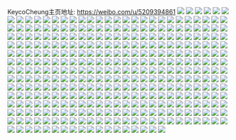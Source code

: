 KeycoCheung主页地址: https://weibo.com/u/5209394861 
![](https://wx4.sinaimg.cn/mw2000/005Gy5zLgy1h95gud0b7gj31ee2hkx6p.jpg) 
![](https://wx4.sinaimg.cn/mw2000/005Gy5zLgy1h95gu3p97vj31r03401kz.jpg) 
![](https://wx4.sinaimg.cn/mw2000/005Gy5zLgy1h95gu9u81lj329z31ahdu.jpg) 
![](https://wx4.sinaimg.cn/mw2000/005Gy5zLgy1h95gu74eesj319o1oy1kx.jpg) 
![](https://wx4.sinaimg.cn/mw2000/005Gy5zLgy1h7pzor8gvhj32c0340b2a.jpg) 
![](https://wx4.sinaimg.cn/mw2000/005Gy5zLgy1h7pzotbbjaj32c0340npe.jpg) 
![](https://wx4.sinaimg.cn/mw2000/005Gy5zLgy1h7pzopi9z3j32c0340kjm.jpg) 
![](https://wx4.sinaimg.cn/mw2000/005Gy5zLgy1h7pzj5ykszj316622yh85.jpg) 
![](https://wx4.sinaimg.cn/mw2000/005Gy5zLgy1h7pzinh3l4j31db2dc7g6.jpg) 
![](https://wx4.sinaimg.cn/mw2000/005Gy5zLgy1h7pzimzh48j31c02dckir.jpg) 
![](https://wx4.sinaimg.cn/mw2000/005Gy5zLgy1h7pzilrdh8j31c02dcb29.jpg) 
![](https://wx4.sinaimg.cn/mw2000/005Gy5zLgy1h7pzovbc6aj31y72ll4qq.jpg) 
![](https://wx4.sinaimg.cn/mw2000/005Gy5zLgy1h7ggllvh6lj31kv24fhdt.jpg) 
![](https://wx4.sinaimg.cn/mw2000/005Gy5zLgy1h7ggk9onpcj31oe28jgt8.jpg) 
![](https://wx4.sinaimg.cn/mw2000/005Gy5zLgy1h7gglndfiyj31lg24lnpd.jpg) 
![](https://wx4.sinaimg.cn/mw2000/005Gy5zLgy1h7ggljgzz8j31kw35sb2b.jpg) 
![](https://wx4.sinaimg.cn/mw2000/005Gy5zLgy1h7ggks4tspj30sg16oqrg.jpg) 
![](https://wx4.sinaimg.cn/mw2000/005Gy5zLgy1h7gglc2vcej31kw35shdu.jpg) 
![](https://wx4.sinaimg.cn/mw2000/005Gy5zLgy1h7gglk7boxj31a41pj7up.jpg) 
![](https://wx4.sinaimg.cn/mw2000/005Gy5zLgy1h7ggkmntpfj31s02dc1ky.jpg) 
![](https://wx4.sinaimg.cn/mw2000/005Gy5zLgy1h7ggkizhovj31o928ckjl.jpg) 
![](https://wx4.sinaimg.cn/mw2000/005Gy5zLgy1h6fpi9fl8rj31nj27de81.jpg) 
![](https://wx4.sinaimg.cn/mw2000/005Gy5zLgy1h6fpibrebyj31s02dc4qq.jpg) 
![](https://wx4.sinaimg.cn/mw2000/005Gy5zLgy1h6fpi7v7x3j31s02dc7wi.jpg) 
![](https://wx4.sinaimg.cn/mw2000/005Gy5zLgy1h6fpicwgrjj31s02dcnpd.jpg) 
![](https://wx4.sinaimg.cn/mw2000/005Gy5zLgy1h3vu518wwwj31kw2dc1kx.jpg) 
![](https://wx4.sinaimg.cn/mw2000/005Gy5zLgy1h3vu4zpx9jj31kw2dcqtf.jpg) 
![](https://wx4.sinaimg.cn/mw2000/005Gy5zLgy1h3vu529jkqj31kw2dc1kx.jpg) 
![](https://wx4.sinaimg.cn/mw2000/005Gy5zLgy1h3vu54n3ehj31kw2dckdt.jpg) 
![](https://wx4.sinaimg.cn/mw2000/005Gy5zLgy1h3vu55g51tj31kw2dckgy.jpg) 
![](https://wx4.sinaimg.cn/mw2000/005Gy5zLgy1h3vu53qyf4j319h1w7apo.jpg) 
![](https://wx4.sinaimg.cn/mw2000/005Gy5zLgy1h3vu569ieoj32dc1kwb14.jpg) 
![](https://wx4.sinaimg.cn/mw2000/005Gy5zLgy1h2yua7kzfkj316o1kw7qg.jpg) 
![](https://wx4.sinaimg.cn/mw2000/005Gy5zLgy1h2yua8amnlj31ls251ki9.jpg) 
![](https://wx4.sinaimg.cn/mw2000/005Gy5zLgy1h2yua17k20j311i1e0e6i.jpg) 
![](https://wx4.sinaimg.cn/mw2000/005Gy5zLgy1h2yua5biypj31pg29xb29.jpg) 
![](https://wx4.sinaimg.cn/mw2000/005Gy5zLgy1h2yuaf1wlyj31621k4k58.jpg) 
![](https://wx4.sinaimg.cn/mw2000/005Gy5zLgy1h2yua35yynj316n1kw4kp.jpg) 
![](https://wx4.sinaimg.cn/mw2000/005Gy5zLgy1h2yuaa6xm2j316o1kw4li.jpg) 
![](https://wx4.sinaimg.cn/mw2000/005Gy5zLgy1h2yuai2emjj31rm2cthdt.jpg) 
![](https://wx4.sinaimg.cn/mw2000/005Gy5zLgy1h2yuae57d1j31s02dckjm.jpg) 
![](https://wx4.sinaimg.cn/mw2000/005Gy5zLly1h2ohy64v2zj31in20v7wi.jpg) 
![](https://wx4.sinaimg.cn/mw2000/005Gy5zLgy1h23v8xw68oj31s02dcqv6.jpg) 
![](https://wx4.sinaimg.cn/mw2000/005Gy5zLgy1h23v90okbxj31he1z7npd.jpg) 
![](https://wx4.sinaimg.cn/mw2000/005Gy5zLgy1h00i78ob3bj31b31qsb29.jpg) 
![](https://wx4.sinaimg.cn/mw2000/005Gy5zLgy1h00i76s1k2j30wb172nbz.jpg) 
![](https://wx4.sinaimg.cn/mw2000/005Gy5zLgy1h00i79vx4hj31s02dcu0x.jpg) 
![](https://wx4.sinaimg.cn/mw2000/005Gy5zLgy1gxxj5h772kj31s02dc1kx.jpg) 
![](https://wx4.sinaimg.cn/mw2000/005Gy5zLgy1gxqhn69sakj31h51yxtzs.jpg) 
![](https://wx4.sinaimg.cn/mw2000/005Gy5zLgy1gwlz5835hzj31s02dc4qq.jpg) 
![](https://wx4.sinaimg.cn/mw2000/005Gy5zLgy1gwlz4yylaaj31fi1wob29.jpg) 
![](https://wx4.sinaimg.cn/mw2000/005Gy5zLgy1gwlz562pc7j31oq28zu0x.jpg) 
![](https://wx4.sinaimg.cn/mw2000/005Gy5zLgy1gwlz5co71jj31oc28i4qq.jpg) 
![](https://wx4.sinaimg.cn/mw2000/005Gy5zLgy1gwlz5495pnj31s02dcnpe.jpg) 
![](https://wx4.sinaimg.cn/mw2000/005Gy5zLgy1gwg74yz9ioj31s02dcb2a.jpg) 
![](https://wx4.sinaimg.cn/mw2000/005Gy5zLgy1gwg74web95j31hv1zve81.jpg) 
![](https://wx4.sinaimg.cn/mw2000/005Gy5zLgy1gwg74xl8xwj31s02dcx6p.jpg) 
![](https://wx4.sinaimg.cn/mw2000/005Gy5zLgy1gw008ghx3lj328s2zqkjn.jpg) 
![](https://wx4.sinaimg.cn/mw2000/005Gy5zLgy1gw008iou4pj32c0340b2b.jpg) 
![](https://wx4.sinaimg.cn/mw2000/005Gy5zLgy1gw008qx6qlj32c0340qv8.jpg) 
![](https://wx4.sinaimg.cn/mw2000/005Gy5zLgy1gw008nc7koj32c03404qs.jpg) 
![](https://wx4.sinaimg.cn/mw2000/005Gy5zLgy1gw008d2iwkj32c0340hdw.jpg) 
![](https://wx4.sinaimg.cn/mw2000/005Gy5zLgy1gw008l3kc7j327l2y47wk.jpg) 
![](https://wx4.sinaimg.cn/mw2000/005Gy5zLgy1gw008hgxz2j31nx27wu0x.jpg) 
![](https://wx4.sinaimg.cn/mw2000/005Gy5zLgy1gw008t1wlrj322f2r9kjn.jpg) 
![](https://wx4.sinaimg.cn/mw2000/005Gy5zLgy1gw008xij31j32c0340e84.jpg) 
![](https://wx4.sinaimg.cn/mw2000/005Gy5zLgy1gw0090ip0mj32c03401l0.jpg) 
![](https://wx4.sinaimg.cn/mw2000/005Gy5zLgy1gvkz88g6quj61ue1891kx02.jpg) 
![](https://wx4.sinaimg.cn/mw2000/005Gy5zLgy1gvf8y14hwtj62c0340u0z02.jpg) 
![](https://wx4.sinaimg.cn/mw2000/005Gy5zLgy1gvf8xw65lqj61ur2gyhdu02.jpg) 
![](https://wx4.sinaimg.cn/mw2000/005Gy5zLgy1gvf8y6vrjcj622v2rs4qr02.jpg) 
![](https://wx4.sinaimg.cn/mw2000/005Gy5zLgy1gvf8xz6wsej61lg1lgnpd02.jpg) 
![](https://wx4.sinaimg.cn/mw2000/005Gy5zLgy1gvf8y53yrnj61lk1lkkjl02.jpg) 
![](https://wx4.sinaimg.cn/mw2000/005Gy5zLgy1guismaoqolj62c0340x6q02.jpg) 
![](https://wx4.sinaimg.cn/mw2000/005Gy5zLgy1guismbl7d8j61m125de8102.jpg) 
![](https://wx4.sinaimg.cn/mw2000/005Gy5zLgy1guismeg6j2j62c03401kz02.jpg) 
![](https://wx4.sinaimg.cn/mw2000/005Gy5zLgy1guism80clbj62302s0kjm02.jpg) 
![](https://wx4.sinaimg.cn/mw2000/005Gy5zLgy1guismst51mj61wy2jxe8202.jpg) 
![](https://wx4.sinaimg.cn/mw2000/005Gy5zLgy1guism6ujrrj61w52ivx6p02.jpg) 
![](https://wx4.sinaimg.cn/mw2000/005Gy5zLgy1guismv5zmvj61nv27skjl02.jpg) 
![](https://wx4.sinaimg.cn/mw2000/005Gy5zLgy1gu1fovtqd0j32c0340e82.jpg) 
![](https://wx4.sinaimg.cn/mw2000/005Gy5zLgy1gu1foxikiej32c03404qq.jpg) 
![](https://wx4.sinaimg.cn/mw2000/005Gy5zLgy1gu1fotdejlj31w12iqe82.jpg) 
![](https://wx4.sinaimg.cn/mw2000/005Gy5zLgy1gu1fp01vx8j32c0340b2b.jpg) 
![](https://wx4.sinaimg.cn/mw2000/005Gy5zLgy1gs6fmp7zwnj31k8230e81.jpg) 
![](https://wx4.sinaimg.cn/mw2000/005Gy5zLgy1gs6fmq1mlnj31k8230x6p.jpg) 
![](https://wx4.sinaimg.cn/mw2000/005Gy5zLgy1gs6fmr7jdzj31k8230e81.jpg) 
![](https://wx4.sinaimg.cn/mw2000/005Gy5zLgy1gs6fms4yrvj31k8230u0x.jpg) 
![](https://wx4.sinaimg.cn/mw2000/005Gy5zLgy1gs6fmsp45jj316t16taxx.jpg) 
![](https://wx4.sinaimg.cn/mw2000/005Gy5zLgy1gs6fmtlwipj31k82304qp.jpg) 
![](https://wx4.sinaimg.cn/mw2000/005Gy5zLgy1gs6fmwafhej32c02c0b2e.jpg) 
![](https://wx4.sinaimg.cn/mw2000/005Gy5zLgy1gs6fmoay7kj32132134qq.jpg) 
![](https://wx4.sinaimg.cn/mw2000/005Gy5zLgy1gs6fmy8csnj32c02c0x6p.jpg) 
![](https://wx4.sinaimg.cn/mw2000/005Gy5zLgy1gr35338ppcj31k82307wh.jpg) 
![](https://wx4.sinaimg.cn/mw2000/005Gy5zLgy1gr3534g7h7j31k8230hdt.jpg) 
![](https://wx4.sinaimg.cn/mw2000/005Gy5zLgy1gr3535n3c7j31k82304qp.jpg) 
![](https://wx4.sinaimg.cn/mw2000/005Gy5zLgy1gqo2y3h9wxj31bz2dbx6s.jpg) 
![](https://wx4.sinaimg.cn/mw2000/005Gy5zLgy1gqo2xns7d2j32c02c0b2a.jpg) 
![](https://wx4.sinaimg.cn/mw2000/005Gy5zLgy1gqo2xwp4dgj31bz2dbhdt.jpg) 
![](https://wx4.sinaimg.cn/mw2000/005Gy5zLgy1gqo2xr40vyj31by2d94qq.jpg) 
![](https://wx4.sinaimg.cn/mw2000/005Gy5zLgy1gqo2xuiexoj31c02dcb29.jpg) 
![](https://wx4.sinaimg.cn/mw2000/005Gy5zLgy1gqbalv5nyxj31f81w9npd.jpg) 
![](https://wx4.sinaimg.cn/mw2000/005Gy5zLgy1gqbalrb9dej31i820bu0x.jpg) 
![](https://wx4.sinaimg.cn/mw2000/005Gy5zLgy1gqbalu6llej31b71qye81.jpg) 
![](https://wx4.sinaimg.cn/mw2000/005Gy5zLgy1gproizfrm4j30xb1n9qrs.jpg) 
![](https://wx4.sinaimg.cn/mw2000/005Gy5zLgy1gpharxp1umj31s02dcx6p.jpg) 
![](https://wx4.sinaimg.cn/mw2000/005Gy5zLgy1gphas58qt4j31hw1zub29.jpg) 
![](https://wx4.sinaimg.cn/mw2000/005Gy5zLgy1gphas13dgrj3173173ttl.jpg) 
![](https://wx4.sinaimg.cn/mw2000/005Gy5zLgy1gphas75yybj31lv255qv5.jpg) 
![](https://wx4.sinaimg.cn/mw2000/005Gy5zLgy1gpgvhe9ic0j31g71g7kdm.jpg) 
![](https://wx4.sinaimg.cn/mw2000/005Gy5zLgy1gp94v0cssnj31k8230b29.jpg) 
![](https://wx4.sinaimg.cn/mw2000/005Gy5zLgy1gp94uvaflzj31tk1tkb29.jpg) 
![](https://wx4.sinaimg.cn/mw2000/005Gy5zLgy1gp94v1dc8ej30zx0zxtkv.jpg) 
![](https://wx4.sinaimg.cn/mw2000/005Gy5zLgy1gp94uygqrvj31ny1ny7wh.jpg) 
![](https://wx4.sinaimg.cn/mw2000/005Gy5zLly1goztjeeba1j31w01w0hdt.jpg) 
![](https://wx4.sinaimg.cn/mw2000/005Gy5zLly1goztjf9svsj31w02iohdt.jpg) 
![](https://wx4.sinaimg.cn/mw2000/005Gy5zLly1goztjfz6jqj31w01w0qv5.jpg) 
![](https://wx4.sinaimg.cn/mw2000/005Gy5zLly1goztjdl2n0j31k82301k3.jpg) 
![](https://wx4.sinaimg.cn/mw2000/005Gy5zLly1goztjiadvfj31w02iob2a.jpg) 
![](https://wx4.sinaimg.cn/mw2000/005Gy5zLly1goztjgdtwkj31k8230nnf.jpg) 
![](https://wx4.sinaimg.cn/mw2000/005Gy5zLly1goztjhgo6qj32c02c04qr.jpg) 
![](https://wx4.sinaimg.cn/mw2000/005Gy5zLly1gorlhsou7yj31s02dc1ky.jpg) 
![](https://wx4.sinaimg.cn/mw2000/005Gy5zLly1gorlhosauej31s02dcu0x.jpg) 
![](https://wx4.sinaimg.cn/mw2000/005Gy5zLly1gorlho620cj31s02dcu0x.jpg) 
![](https://wx4.sinaimg.cn/mw2000/005Gy5zLly1gorlhqa92yj31w02io4qr.jpg) 
![](https://wx4.sinaimg.cn/mw2000/005Gy5zLly1gorlhnet6ej31w02iox6q.jpg) 
![](https://wx4.sinaimg.cn/mw2000/005Gy5zLly1gorlhtox2uj31w02io4qr.jpg) 
![](https://wx4.sinaimg.cn/mw2000/005Gy5zLly1gorlhruaw7j31w02ioqv6.jpg) 
![](https://wx4.sinaimg.cn/mw2000/005Gy5zLly1gorlhmff0dj31om28se82.jpg) 
![](https://wx4.sinaimg.cn/mw2000/005Gy5zLly1gorlhqwd37j30rs2bchdt.jpg) 
![](https://wx4.sinaimg.cn/mw2000/005Gy5zLly1gmvs4iqzwrj324a2unb2a.jpg) 
![](https://wx4.sinaimg.cn/mw2000/005Gy5zLly1gmvs4jtt07j316o1kwkg8.jpg) 
![](https://wx4.sinaimg.cn/mw2000/005Gy5zLly1gmvs4h7ymzj31w02iob2a.jpg) 
![](https://wx4.sinaimg.cn/mw2000/005Gy5zLly1gmvs4e3iibj316o1kwki3.jpg) 
![](https://wx4.sinaimg.cn/mw2000/005Gy5zLly1gmvs4l397xj321v2qfhdu.jpg) 
![](https://wx4.sinaimg.cn/mw2000/005Gy5zLly1gl7iwwjc8hj31441higzm.jpg) 
![](https://wx4.sinaimg.cn/mw2000/005Gy5zLly1gl7iwyxeo1j31k8230hdt.jpg) 
![](https://wx4.sinaimg.cn/mw2000/005Gy5zLly1gks666iup8j31k2230b29.jpg) 
![](https://wx4.sinaimg.cn/mw2000/005Gy5zLly1gks669ku64j31ka230npd.jpg) 
![](https://wx4.sinaimg.cn/mw2000/005Gy5zLly1gks6675u8rj31ka230e81.jpg) 
![](https://wx4.sinaimg.cn/mw2000/005Gy5zLly1gks66599mdj31k6230hdt.jpg) 
![](https://wx4.sinaimg.cn/mw2000/005Gy5zLly1gks667znywj31k8230u0x.jpg) 
![](https://wx4.sinaimg.cn/mw2000/005Gy5zLly1gks668sdk3j31ka230npd.jpg) 
![](https://wx4.sinaimg.cn/mw2000/005Gy5zLly1gkk2p1eutbj316o1kwh4y.jpg) 
![](https://wx4.sinaimg.cn/mw2000/005Gy5zLly1gkk2oz7qocj316o1kwar5.jpg) 
![](https://wx4.sinaimg.cn/mw2000/005Gy5zLly1gkk2oyoa6aj31g61g6qs2.jpg) 
![](https://wx4.sinaimg.cn/mw2000/005Gy5zLly1gkba8r4a5ij32dm1s7qv5.jpg) 
![](https://wx4.sinaimg.cn/mw2000/005Gy5zLly1gkba8pp6rbj316o1kw1df.jpg) 
![](https://wx4.sinaimg.cn/mw2000/005Gy5zLly1gkba8oxcb8j316o1kwx39.jpg) 
![](https://wx4.sinaimg.cn/mw2000/005Gy5zLly1gk2uaig201j316o1kwnlo.jpg) 
![](https://wx4.sinaimg.cn/mw2000/005Gy5zLly1gi4jh3kengj316o1kwnew.jpg) 
![](https://wx4.sinaimg.cn/mw2000/005Gy5zLly1gi4jh4oohbj316o1kwndz.jpg) 
![](https://wx4.sinaimg.cn/mw2000/005Gy5zLly1ghhgke9efxj31kw16otmo.jpg) 
![](https://wx4.sinaimg.cn/mw2000/005Gy5zLly1ghhgkhcqy2j31kw16oao1.jpg) 
![](https://wx4.sinaimg.cn/mw2000/005Gy5zLly1ghhgklwf9nj32301k8kjl.jpg) 
![](https://wx4.sinaimg.cn/mw2000/005Gy5zLly1ghgav9eednj31tk2fgx6p.jpg) 
![](https://wx4.sinaimg.cn/mw2000/005Gy5zLly1ghgavb2wpij31pi2aq1ky.jpg) 
![](https://wx4.sinaimg.cn/mw2000/005Gy5zLly1gh1tx8wrzqj311l1ee14q.jpg) 
![](https://wx4.sinaimg.cn/mw2000/005Gy5zLly1gh2e16vkvaj31js2307wh.jpg) 
![](https://wx4.sinaimg.cn/mw2000/005Gy5zLly1gh1tx8cnj7j316o1kw4qp.jpg) 
![](https://wx4.sinaimg.cn/mw2000/005Gy5zLly1gh2e18ury4j30qf0qfjyf.jpg) 
![](https://wx4.sinaimg.cn/mw2000/005Gy5zLly1gh2e19b9qjj311a1dpb0b.jpg) 
![](https://wx4.sinaimg.cn/mw2000/005Gy5zLly1ggoe0foutsj31k82301ky.jpg) 
![](https://wx4.sinaimg.cn/mw2000/005Gy5zLly1ggoe0iszoij31e21uphdt.jpg) 
![](https://wx4.sinaimg.cn/mw2000/005Gy5zLly1ggoe0gmzmnj31k82301ky.jpg) 
![](https://wx4.sinaimg.cn/mw2000/005Gy5zLly1ggoe0m8xoqj31k82301ky.jpg) 
![](https://wx4.sinaimg.cn/mw2000/005Gy5zLly1ggoe0kelcnj31k8230u0x.jpg) 
![](https://wx4.sinaimg.cn/mw2000/005Gy5zLly1ggm7pzlsdtj31ka230u0x.jpg) 
![](https://wx4.sinaimg.cn/mw2000/005Gy5zLly1ggm7q05ny9j30rs1jkham.jpg) 
![](https://wx4.sinaimg.cn/mw2000/005Gy5zLly1ggm7q0w1jej31k8230qv5.jpg) 
![](https://wx4.sinaimg.cn/mw2000/005Gy5zLly1ggm7q1rnngj31k8230kjl.jpg) 
![](https://wx4.sinaimg.cn/mw2000/005Gy5zLly1ggm7q6n5y2j31ka230kjl.jpg) 
![](https://wx4.sinaimg.cn/mw2000/005Gy5zLly1ggm7pz18jkj316o1kwdzf.jpg) 
![](https://wx4.sinaimg.cn/mw2000/005Gy5zLly1gggcqy4yzij31kw16o1kx.jpg) 
![](https://wx4.sinaimg.cn/mw2000/005Gy5zLly1gggcxl3y16j32301k8npd.jpg) 
![](https://wx4.sinaimg.cn/mw2000/005Gy5zLly1gggcr0v3yuj32bk1qo4qp.jpg) 
![](https://wx4.sinaimg.cn/mw2000/005Gy5zLly1gggcr1vroxj31at1sd4qp.jpg) 
![](https://wx4.sinaimg.cn/mw2000/005Gy5zLgy1gg5tvg23q8j32c02t7hdv.jpg) 
![](https://wx4.sinaimg.cn/mw2000/005Gy5zLly1gfs58k2dd4j30w01kwtpg.jpg) 
![](https://wx4.sinaimg.cn/mw2000/005Gy5zLly1gfme6qqoluj31i214jhao.jpg) 
![](https://wx4.sinaimg.cn/mw2000/005Gy5zLly1gfme6s8ludj31ka230kjl.jpg) 
![](https://wx4.sinaimg.cn/mw2000/005Gy5zLly1gfme6t6us1j31kw16ntqm.jpg) 
![](https://wx4.sinaimg.cn/mw2000/005Gy5zLly1gfme6udggqj31ka2307wh.jpg) 
![](https://wx4.sinaimg.cn/mw2000/005Gy5zLly1gfgh961znkj316o1kwnjc.jpg) 
![](https://wx4.sinaimg.cn/mw2000/005Gy5zLly1gfgh96mkq3j31fc1fc7tf.jpg) 
![](https://wx4.sinaimg.cn/mw2000/005Gy5zLly1gfgh984sagj316o1kwwzg.jpg) 
![](https://wx4.sinaimg.cn/mw2000/005Gy5zLly1gfgh9a4x3cj316o1kwawx.jpg) 
![](https://wx4.sinaimg.cn/mw2000/005Gy5zLly1gf68os29crj31k8230kjl.jpg) 
![](https://wx4.sinaimg.cn/mw2000/005Gy5zLly1gf68oszxpkj30rs2247wh.jpg) 
![](https://wx4.sinaimg.cn/mw2000/005Gy5zLly1gf68oqnv50j31k8230kjl.jpg) 
![](https://wx4.sinaimg.cn/mw2000/005Gy5zLly1gf68ouy4klj31k8230qv5.jpg) 
![](https://wx4.sinaimg.cn/mw2000/005Gy5zLly1gf68ow6ceqj31k8230u0x.jpg) 
![](https://wx4.sinaimg.cn/mw2000/005Gy5zLly1gf68oxltboj31k8230qv5.jpg) 
![](https://wx4.sinaimg.cn/mw2000/005Gy5zLly1gf68oz0g9rj31ay1qme81.jpg) 
![](https://wx4.sinaimg.cn/mw2000/005Gy5zLly1gehhn7yug6j312p1fltyf.jpg) 
![](https://wx4.sinaimg.cn/mw2000/005Gy5zLly1gehhn8xajjj315u1jswzp.jpg) 
![](https://wx4.sinaimg.cn/mw2000/005Gy5zLly1gehhna4e53j31621k31gz.jpg) 
![](https://wx4.sinaimg.cn/mw2000/005Gy5zLly1gehhnam01xj316n1kwtqv.jpg) 
![](https://wx4.sinaimg.cn/mw2000/005Gy5zLly1gdvy7kzm9tj31vc11wwos.jpg) 
![](https://wx4.sinaimg.cn/mw2000/005Gy5zLly1gdj9l87v1mj31ij1ij7wh.jpg) 
![](https://wx4.sinaimg.cn/mw2000/005Gy5zLly1gdj9l95brrj31k81k87wh.jpg) 
![](https://wx4.sinaimg.cn/mw2000/005Gy5zLly1gdemc05v1rj31o01o07wh.jpg) 
![](https://wx4.sinaimg.cn/mw2000/005Gy5zLly1gcuzjclma6j31641sie81.jpg) 
![](https://wx4.sinaimg.cn/mw2000/005Gy5zLly1gcdjlrwz2kj31dd2frqv5.jpg) 
![](https://wx4.sinaimg.cn/mw2000/005Gy5zLly1gc4fgbowawj30yi1pcwtr.jpg) 
![](https://wx4.sinaimg.cn/mw2000/005Gy5zLly1gboahmf2gqj31k8230b29.jpg) 
![](https://wx4.sinaimg.cn/mw2000/005Gy5zLly1gboahnt5s7j31d21tee81.jpg) 
![](https://wx4.sinaimg.cn/mw2000/005Gy5zLly1gboahong1jj31k82307wh.jpg) 
![](https://wx4.sinaimg.cn/mw2000/005Gy5zLly1gboahkyvvcj31k82307wh.jpg) 
![](https://wx4.sinaimg.cn/mw2000/005Gy5zLly1gb6xkx68baj31k8230npd.jpg) 
![](https://wx4.sinaimg.cn/mw2000/005Gy5zLly1gb6xkxvcnkj31bk1rfkjl.jpg) 
![](https://wx4.sinaimg.cn/mw2000/005Gy5zLly1gb6xkyr3gqj31k8230kjl.jpg) 
![](https://wx4.sinaimg.cn/mw2000/005Gy5zLly1gb6xkwk1a7j32c02c04qq.jpg) 
![](https://wx4.sinaimg.cn/mw2000/005Gy5zLly1gb6xkzo2g6j31hl1zfhdt.jpg) 
![](https://wx4.sinaimg.cn/mw2000/005Gy5zLgy1gb3jy5n02jj31k81k8b29.jpg) 
![](https://wx4.sinaimg.cn/mw2000/005Gy5zLgy1gb3jy79v0oj31jh1jh1kx.jpg) 
![](https://wx4.sinaimg.cn/mw2000/005Gy5zLgy1gb3e5mvbaoj31k8230x6p.jpg) 
![](https://wx4.sinaimg.cn/mw2000/005Gy5zLgy1gb3e6v0xuej31e61uwhdt.jpg) 
![](https://wx4.sinaimg.cn/mw2000/005Gy5zLgy1gb3e6nbl58j31k8230u0x.jpg) 
![](https://wx4.sinaimg.cn/mw2000/005Gy5zLgy1gb3e5uhejqj31k8230x6p.jpg) 
![](https://wx4.sinaimg.cn/mw2000/005Gy5zLgy1gb3e76jwzfj32c02c0u0x.jpg) 
![](https://wx4.sinaimg.cn/mw2000/005Gy5zLgy1gb3e6dyaacj32c02c0u0z.jpg) 
![](https://wx4.sinaimg.cn/mw2000/005Gy5zLgy1gb27jmaec6j31491zknpf.jpg) 
![](https://wx4.sinaimg.cn/mw2000/005Gy5zLgy1gb27iufvgrj31w01w04qq.jpg) 
![](https://wx4.sinaimg.cn/mw2000/005Gy5zLgy1gb27ka7difj31491zkhdv.jpg) 
![](https://wx4.sinaimg.cn/mw2000/005Gy5zLgy1gb27kwm8v6j32c02c0kjl.jpg) 
![](https://wx4.sinaimg.cn/mw2000/005Gy5zLgy1gb27kltgqaj32c02c0npd.jpg) 
![](https://wx4.sinaimg.cn/mw2000/005Gy5zLgy1gb27lbxvj6j32c02c0npd.jpg) 
![](https://wx4.sinaimg.cn/mw2000/005Gy5zLgy1gb27lsqssdj32c02c0qv5.jpg) 
![](https://wx4.sinaimg.cn/mw2000/005Gy5zLgy1gb1yfbnk2zj30k00qo46z.jpg) 
![](https://wx4.sinaimg.cn/mw2000/005Gy5zLgy1gb1yfqyfxnj31dt1ud1ki.jpg) 
![](https://wx4.sinaimg.cn/mw2000/005Gy5zLgy1gb1yfurmvtj32301k8hdt.jpg) 
![](https://wx4.sinaimg.cn/mw2000/005Gy5zLgy1gb16ijk3uij31tw1dfdyp.jpg) 
![](https://wx4.sinaimg.cn/mw2000/005Gy5zLgy1gb16ifltndj31gh13cx6p.jpg) 
![](https://wx4.sinaimg.cn/mw2000/005Gy5zLgy1gb16ihvvc6j31pf1a2tse.jpg) 
![](https://wx4.sinaimg.cn/mw2000/005Gy5zLgy1gb16il95hlj31f01291a4.jpg) 
![](https://wx4.sinaimg.cn/mw2000/005Gy5zLgy1gb16iay60dj31oa197nf8.jpg) 
![](https://wx4.sinaimg.cn/mw2000/005Gy5zLgy1gaz0gpjjrxj31ap1q94qp.jpg) 
![](https://wx4.sinaimg.cn/mw2000/005Gy5zLly1gap3tlrsnfj31h81yyqqx.jpg) 
![](https://wx4.sinaimg.cn/mw2000/005Gy5zLly1gap3tkm8ngj31p31p3hdt.jpg) 
![](https://wx4.sinaimg.cn/mw2000/005Gy5zLly1gap3tn4zxsj31oz1oze81.jpg) 
![](https://wx4.sinaimg.cn/mw2000/005Gy5zLly1gap3tocuazj31m41m47p3.jpg) 
![](https://wx4.sinaimg.cn/mw2000/005Gy5zLly1gaimwrsrc7j31pj2a14qp.jpg) 
![](https://wx4.sinaimg.cn/mw2000/005Gy5zLly1gaimwtbt9mj31qb2b34qp.jpg) 
![](https://wx4.sinaimg.cn/mw2000/005Gy5zLly1gaimwsqkt3j31p629ie81.jpg) 
![](https://wx4.sinaimg.cn/mw2000/005Gy5zLly1gaimwvd0bej32c03401kz.jpg) 
![](https://wx4.sinaimg.cn/mw2000/005Gy5zLly1gahiaavypjj31u92gau0y.jpg) 
![](https://wx4.sinaimg.cn/mw2000/005Gy5zLly1gahiacp49pj31w02ionpd.jpg) 
![](https://wx4.sinaimg.cn/mw2000/005Gy5zLly1gahiaex4gzj31t92f0e82.jpg) 
![](https://wx4.sinaimg.cn/mw2000/005Gy5zLly1gahiag10fhj31w02io1ky.jpg) 
![](https://wx4.sinaimg.cn/mw2000/005Gy5zLly1gahia8a97ij31w02io4qq.jpg) 
![](https://wx4.sinaimg.cn/mw2000/005Gy5zLly1gahiah0i74j31w02iohdu.jpg) 
![](https://wx4.sinaimg.cn/mw2000/005Gy5zLgy1gafy3hrn8rj31w02iokjm.jpg) 
![](https://wx4.sinaimg.cn/mw2000/005Gy5zLgy1gafy3p940zj31w02io4qq.jpg) 
![](https://wx4.sinaimg.cn/mw2000/005Gy5zLgy1gafy39g647j31w02iob2a.jpg) 
![](https://wx4.sinaimg.cn/mw2000/005Gy5zLgy1gafy43vtscj31w02iob2a.jpg) 
![](https://wx4.sinaimg.cn/mw2000/005Gy5zLgy1gafy49gy3gj31w02ionpe.jpg) 
![](https://wx4.sinaimg.cn/mw2000/005Gy5zLgy1gafy4gwkd3j32c03404qr.jpg) 
![](https://wx4.sinaimg.cn/mw2000/005Gy5zLly1g92f77yhkgj31o01o0e81.jpg) 
![](https://wx4.sinaimg.cn/mw2000/005Gy5zLly1g92f78jfmlj31o01o0b29.jpg) 
![](https://wx4.sinaimg.cn/mw2000/005Gy5zLly1g92lktdizkj31o01o0b29.jpg) 
![](https://wx4.sinaimg.cn/mw2000/005Gy5zLly1g8z3pzb1kxj313y13yh1y.jpg) 
![](https://wx4.sinaimg.cn/mw2000/005Gy5zLly1g8ug6y3cr7j32c02c07wi.jpg) 
![](https://wx4.sinaimg.cn/mw2000/005Gy5zLly1g8ug72vml3j31o01o0b29.jpg) 
![](https://wx4.sinaimg.cn/mw2000/005Gy5zLly1g8ug6jpkpij32c02c0b2a.jpg) 
![](https://wx4.sinaimg.cn/mw2000/005Gy5zLly1g8ug7b0ze4j32c02c07wi.jpg) 
![](https://wx4.sinaimg.cn/mw2000/005Gy5zLly1g8tbdk7w71j31o01o07wh.jpg) 
![](https://wx4.sinaimg.cn/mw2000/005Gy5zLly1g8s6zccu17j33402c0npe.jpg) 
![](https://wx4.sinaimg.cn/mw2000/005Gy5zLly1g8s6zag9huj33402c0qv6.jpg) 
![](https://wx4.sinaimg.cn/mw2000/005Gy5zLly1g8r2cbw44wj32c02c0e82.jpg) 
![](https://wx4.sinaimg.cn/mw2000/005Gy5zLly1g8r2ddae3aj32c02c0x6p.jpg) 
![](https://wx4.sinaimg.cn/mw2000/005Gy5zLly1g8r2dhzfidj32c02c04qq.jpg) 
![](https://wx4.sinaimg.cn/mw2000/005Gy5zLly1g8r2dab6h0j32c02c0b2a.jpg) 
![](https://wx4.sinaimg.cn/mw2000/005Gy5zLly1g8onppb5zlj32301k87wh.jpg) 
![](https://wx4.sinaimg.cn/mw2000/005Gy5zLly1g8onps25umj31o01o0e51.jpg) 
![](https://wx4.sinaimg.cn/mw2000/005Gy5zLly1g8onqd1wl4j31o01o0kjl.jpg) 
![](https://wx4.sinaimg.cn/mw2000/005Gy5zLly1g8njbxg2h7j31o01o0wws.jpg) 
![](https://wx4.sinaimg.cn/mw2000/005Gy5zLly1g8njbwtfh5j31o01o0dyp.jpg) 
![](https://wx4.sinaimg.cn/mw2000/005Gy5zLly1g8njc07rklj31o01o0ql5.jpg) 
![](https://wx4.sinaimg.cn/mw2000/005Gy5zLly1g8njbzmprmj32c02c01kx.jpg) 
![](https://wx4.sinaimg.cn/mw2000/005Gy5zLly1g8mfc2c5dtj31f01f07wh.jpg) 
![](https://wx4.sinaimg.cn/mw2000/005Gy5zLly1g7vzq3um6fj31o01o0kjl.jpg) 
![](https://wx4.sinaimg.cn/mw2000/005Gy5zLly1g7vzq4aqxij30p02307kl.jpg) 
![](https://wx4.sinaimg.cn/mw2000/005Gy5zLly1g78f1fk01hj31o01o0ave.jpg) 
![](https://wx4.sinaimg.cn/mw2000/005Gy5zLly1g75dgderbfj32c02c0kjm.jpg) 
![](https://wx4.sinaimg.cn/mw2000/005Gy5zLly1g75dgf1f40j32c02c0kjm.jpg) 
![](https://wx4.sinaimg.cn/mw2000/005Gy5zLly1g75dgg33oij32c02c0hdv.jpg) 
![](https://wx4.sinaimg.cn/mw2000/005Gy5zLly1g6mpghtjifj32io1f0qv5.jpg) 
![](https://wx4.sinaimg.cn/mw2000/005Gy5zLgy1g5byrcbhh9j31lw1lw4qq.jpg) 
![](https://wx4.sinaimg.cn/mw2000/005Gy5zLgy1g5byrgc5lxj31w02iob2b.jpg) 
![](https://wx4.sinaimg.cn/mw2000/005Gy5zLgy1g5byrhqqr5j31w01w0u0y.jpg) 
![](https://wx4.sinaimg.cn/mw2000/005Gy5zLgy1g5byrj6n6kj3273273u0z.jpg) 
![](https://wx4.sinaimg.cn/mw2000/005Gy5zLgy1g5byrbmmqrj32c02c0npe.jpg) 
![](https://wx4.sinaimg.cn/mw2000/005Gy5zLgy1g54d50i9rfj31so2e8qv5.jpg) 
![](https://wx4.sinaimg.cn/mw2000/005Gy5zLgy1g54d54eltzj31sn2e84qq.jpg) 
![](https://wx4.sinaimg.cn/mw2000/005Gy5zLgy1g54d4xewj3j32io1w4x6p.jpg) 
![](https://wx4.sinaimg.cn/mw2000/005Gy5zLgy1g54d57pb51j32io1w4x6p.jpg) 
![](https://wx4.sinaimg.cn/mw2000/005Gy5zLgy1g538ply6xmj31w02ioqv6.jpg) 
![](https://wx4.sinaimg.cn/mw2000/005Gy5zLgy1g50wd91jj0j31w02iob29.jpg) 
![](https://wx4.sinaimg.cn/mw2000/005Gy5zLgy1g50wd9ofnej31w02iox6p.jpg) 
![](https://wx4.sinaimg.cn/mw2000/005Gy5zLgy1g50wda5yrmj31w02iohdt.jpg) 
![](https://wx4.sinaimg.cn/mw2000/005Gy5zLgy1g50wd8cd45j31w02ionpd.jpg) 
![](https://wx4.sinaimg.cn/mw2000/005Gy5zLgy1g50wdclggjj31w02iox6p.jpg) 
![](https://wx4.sinaimg.cn/mw2000/005Gy5zLgy1g50wddwzmlj31ot1ot4qp.jpg) 
![](https://wx4.sinaimg.cn/mw2000/005Gy5zLgy1g50wdew39kj31w02ioqv5.jpg) 
![](https://wx4.sinaimg.cn/mw2000/005Gy5zLgy1g4505mxf6yj326r1sd4qr.jpg) 
![](https://wx4.sinaimg.cn/mw2000/005Gy5zLgy1g4505kp61mj31xg1g2e82.jpg) 
![](https://wx4.sinaimg.cn/mw2000/005Gy5zLgy1g45061b413j32io1w0npg.jpg) 
![](https://wx4.sinaimg.cn/mw2000/005Gy5zLgy1g45063tzmdj31tf1tf7wj.jpg) 
![](https://wx4.sinaimg.cn/mw2000/005Gy5zLgy1g45066guajj31w01w01kz.jpg) 
![](https://wx4.sinaimg.cn/mw2000/005Gy5zLgy1g45067xn1bj31wu1wvqv6.jpg) 
![](https://wx4.sinaimg.cn/mw2000/005Gy5zLgy1g43arw8ppxj31w02io4qt.jpg) 
![](https://wx4.sinaimg.cn/mw2000/005Gy5zLgy1g43arhgnv0j32232qshdw.jpg) 
![](https://wx4.sinaimg.cn/mw2000/005Gy5zLly1g3mjqo7wufj30u00u0q9b.jpg) 
![](https://wx4.sinaimg.cn/mw2000/005Gy5zLly1g3m3fvcuu0j32c0340hdu.jpg) 
![](https://wx4.sinaimg.cn/mw2000/005Gy5zLly1g3drmy3ikyj31401z44qj.jpg) 
![](https://wx4.sinaimg.cn/mw2000/005Gy5zLgy1g36mf8ezvij32c02c0hdt.jpg) 
![](https://wx4.sinaimg.cn/mw2000/005Gy5zLgy1g36mf78m9ej32c0340kjl.jpg) 
![](https://wx4.sinaimg.cn/mw2000/005Gy5zLgy1g1pu6xe7iej32c02c0b2e.jpg) 
![](https://wx4.sinaimg.cn/mw2000/005Gy5zLly1fzx0w92ghnj32c02c0qve.jpg) 
![](https://wx4.sinaimg.cn/mw2000/005Gy5zLly1fzx0wtfrgij32c02c01l4.jpg) 
![](https://wx4.sinaimg.cn/mw2000/005Gy5zLly1fzx0wl78v7j32c02c0u15.jpg) 
![](https://wx4.sinaimg.cn/mw2000/005Gy5zLly1fzc6enjn30j32io1w04qq.jpg) 
![](https://wx4.sinaimg.cn/mw2000/005Gy5zLly1fzc6ekt3lsj32io1w0b2g.jpg) 
![](https://wx4.sinaimg.cn/mw2000/005Gy5zLly1fzc6eqyporj32io1w7b2f.jpg) 
![](https://wx4.sinaimg.cn/mw2000/005Gy5zLly1fyes5s5mdhj30yi0r010e.jpg) 
![](https://wx4.sinaimg.cn/mw2000/005Gy5zLly1fxqdmpzbqfj32c02c0e86.jpg) 
![](https://wx4.sinaimg.cn/mw2000/005Gy5zLly1fxqdncxhhoj32c02c0b2e.jpg) 
![](https://wx4.sinaimg.cn/mw2000/005Gy5zLly1fxqdmic6msj32c02c0e86.jpg) 
![](https://wx4.sinaimg.cn/mw2000/005Gy5zLly1fxqdmmldcej32c02c0b2e.jpg) 
![](https://wx4.sinaimg.cn/mw2000/005Gy5zLly1fxicqhzx88j318n18nhdu.jpg) 
![](https://wx4.sinaimg.cn/mw2000/005Gy5zLly1fxicrxz4iwj32c02c0kjr.jpg) 
![](https://wx4.sinaimg.cn/mw2000/005Gy5zLly1fw285p07ruj32ds1sg7wl.jpg) 
![](https://wx4.sinaimg.cn/mw2000/005Gy5zLly1fuopzkmcfuj32h51uuqv8.jpg) 
![](https://wx4.sinaimg.cn/mw2000/005Gy5zLly1fuopzmq0wwj32gk1ufx6s.jpg) 
![](https://wx4.sinaimg.cn/mw2000/005Gy5zLly1fuopzj9ej0j32io1w8u0x.jpg) 
![](https://wx4.sinaimg.cn/mw2000/005Gy5zLly1fuopzo5fp9j32c01r0b2c.jpg) 
![](https://wx4.sinaimg.cn/mw2000/005Gy5zLly1fuopzlhqtyj32c01qze0p.jpg) 
![](https://wx4.sinaimg.cn/mw2000/005Gy5zLly1fuopzox071j32c01r04p0.jpg) 
![](https://wx4.sinaimg.cn/mw2000/005Gy5zLly1fulz3v9eubj32631mk4qp.jpg) 
![](https://wx4.sinaimg.cn/mw2000/005Gy5zLly1fulz3wfruzj32ou20mnpd.jpg) 
![](https://wx4.sinaimg.cn/mw2000/005Gy5zLly1fulz5fkln0j32pr21bu0x.jpg) 
![](https://wx4.sinaimg.cn/mw2000/005Gy5zLly1fuicgs24mbj33402c0b2a.jpg) 
![](https://wx4.sinaimg.cn/mw2000/005Gy5zLly1fuicgvm43jj33402c07wi.jpg) 
![](https://wx4.sinaimg.cn/mw2000/005Gy5zLly1fuich1pmzkj32c01r0x6t.jpg) 
![](https://wx4.sinaimg.cn/mw2000/005Gy5zLly1fuich44z06j32c02c01ky.jpg) 
![](https://wx4.sinaimg.cn/mw2000/005Gy5zLly1fuhnisjr03j32c01rd1ky.jpg) 
![](https://wx4.sinaimg.cn/mw2000/005Gy5zLly1fuhniporo0j30ru15q4qq.jpg) 
![](https://wx4.sinaimg.cn/mw2000/005Gy5zLly1fuhnjutjlyj32c01r04qv.jpg) 
